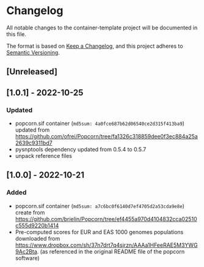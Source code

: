 # Changelog
All notable changes to the container-template project will be documented in this file.

The format is based on [Keep a Changelog](https://keepachangelog.com/en/1.0.0/),
and this project adheres to [Semantic Versioning](https://semver.org/spec/v2.0.0.html).

## [Unreleased]

## [1.0.1] - 2022-10-25

### Updated

- popcorn.sif container (``md5sum: 4a0fce687b62d06540ce2d315f413ba9``)
  updated from https://github.com/ofrei/Popcorn/tree/fa1326c318859dee0f3ec884a25a2639c9311bd7
- pysnptools dependency updated from 0.5.4 to 0.5.7 
- unpack reference files

## [1.0.0] - 2022-10-21

### Added

- popcorn.sif container (``md5sum: a7c6bc0f6140d7ef4705d2a53cda9e8e``)
  create from https://github.com/brielin/Popcorn/tree/ef4455a970d4104832cca02510c555d9220b1414
- Pre-computed scores for EUR and EAS 1000 genomes populations downloaded from 
  https://www.dropbox.com/sh/37n7drt7q4sjrzn/AAAa1HFeeRAE5M3YWG9Ac2Bta.
  (as referenced in the original README file of the popcorn software)
